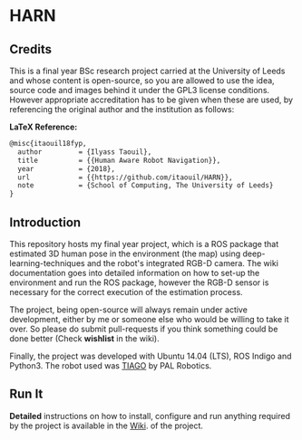 # HARN

## Credits

This is a final year BSc research project carried at the University of Leeds and whose content is open-source, so you are allowed to use the idea, source code and images behind it under the GPL3 license conditions. However appropriate accreditation has to be given when these are used, by referencing the original author and the institution as follows:

**LaTeX Reference:**
```latex
@misc{itaouil18fyp,
  author         = {Ilyass Taouil},
  title          = {{Human Aware Robot Navigation}},
  year           = {2018},
  url            = {{https://github.com/itaouil/HARN}},
  note           = {School of Computing, The University of Leeds}
}
```

## Introduction

This repository hosts my final year project, which is a ROS package that estimated 3D human pose in the environment (the map) using deep-learning-techniques and the robot's integrated RGB-D camera. The wiki documentation goes into detailed information on how to set-up the environment and run the ROS package, however the RGB-D sensor is necessary for the correct execution of the estimation process.

The project, being open-source will always remain under active development, either by me or someone else who would be willing to take it over. So please do submit pull-requests if you think something could be done better (Check **wishlist** in the wiki).

Finally, the project was developed with Ubuntu 14.04 (LTS), ROS Indigo and Python3. The robot used was [TIAGO](http://tiago.pal-robotics.com/) by PAL Robotics.

## Run It

**Detailed** instructions on how to install, configure and run anything required by the project is available in the [Wiki](https://github.com/itaouil/HARN/wiki). of the project.
